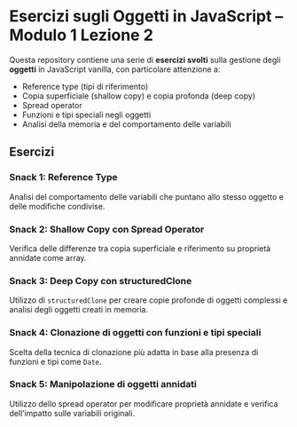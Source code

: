 # Esercizi sugli Oggetti in JavaScript – Modulo 1 Lezione 2

Questa repository contiene una serie di **esercizi svolti** sulla gestione degli **oggetti** in JavaScript vanilla, con particolare attenzione a:
- Reference type (tipi di riferimento)
- Copia superficiale (shallow copy) e copia profonda (deep copy)
- Spread operator
- Funzioni e tipi speciali negli oggetti
- Analisi della memoria e del comportamento delle variabili

## Esercizi

### Snack 1: Reference Type
Analisi del comportamento delle variabili che puntano allo stesso oggetto e delle modifiche condivise.

### Snack 2: Shallow Copy con Spread Operator
Verifica delle differenze tra copia superficiale e riferimento su proprietà annidate come array.

### Snack 3: Deep Copy con structuredClone
Utilizzo di `structuredClone` per creare copie profonde di oggetti complessi e analisi degli oggetti creati in memoria.

### Snack 4: Clonazione di oggetti con funzioni e tipi speciali
Scelta della tecnica di clonazione più adatta in base alla presenza di funzioni e tipi come `Date`.

### Snack 5: Manipolazione di oggetti annidati
Utilizzo dello spread operator per modificare proprietà annidate e verifica dell’impatto sulle variabili originali.

